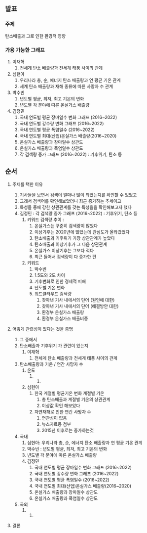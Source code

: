 ## 발표

### 주제

탄소배출과 그로 인한 환경적 영향

###  가용 가능한 그래프

1. 이재혁
   1. 전세계 탄소 배출량과 전세계 태풍 사이의 관계
2. 심현아
   1. 우리나라 총, 순, 에너지 탄소 배출량과 연 평균 기온 관계
   2. 세계 탄소 배출량과 재해 종류에 따른 사망자 수 관계
3. 박수빈
   1. 년도별 평균, 최저, 최고 기온의 변화
   2. 년도별 각 분야에 따른 온실가스 배출량
4. 김정민
   1. 국내 연도별 평균 장마일수 변화 그래프 (2016~2022)
   2. 국내 연도별 강수량 변화 그래프 (2016~2022)
   3. 국내 연도별 평균 폭염일수 (2016~2022)
   4. 국내 연도별 최대(산업)온실가스 배출량(2016~2020)
   5. 온실가스 배출량과 장마일수 상관도
   6. 온실가스 배출량과 폭염일수 상관도
   7. 각 검색량 증가 그래프 (2016~2022) : 기후위기, 탄소 등

## 순서

1. 주제를 택한 이유
   1. 기사들을 보면서 검색이 얼마나 많이 되었는지를 확인할 수 있었고
   2. 그래서 검색어를 확인해보았더니 최근 증가하는 추세이고
   3. 특성들 중에 강한 상관관계를 갖는 특성을을 확인해보고자 했다
   4. 김정민 : 각 검색량 증가 그래프 (2016~2022) : 기후위기, 탄소 등
      1. 키워드 검색량 추이 : 
         1. 온실가스는 꾸준히 검색량이 많았다
         2. 이상기후는 2020년에 많았는데 관심도가 올라갔었다
         3. 탄소배출과 기후위기 가장 상관관계가 높았다
         4. 탄소배출과 이상기후가 그 다음 상관관계
         5. 온실가스 이상기후는 그보다 적다
         6. 최근 들어서 검색량이 다 증가한 편
      2. 키워드
         1. 박수빈
         2. 1.5도와 2도 차이
         3. 기후변화로 인한 경제적 피해
         4. 년도별 기온 변화
         5. 워드클라우드 검색량
            1. 찾아낸 기사 내에서의 단어 (원인에 대한)
            2. 찾아낸 기사 내에서의 단어 (해결방안 대한)
            3. 환경부 온실가스 배출량
            4. 환경부 온실가스 배출비중
2. 어떻게 관련성이 있다는 것을 증명
   1. 그 중에서 
   2. 탄소배출과 기후위기 가 관련이 있는지 
      1. 이재혁
         1. 전세계 탄소 배출량과 전세계 태풍 사이의 관계
   3. 탄소배출량과 기온 / 연간 사망자 수
      1. 온도
         1. 1. 
      2. 심현아
         1. 한국 계절별 평균기온 변화 계졀별 기온
            1. 총 탄소배출과 계졀별 기온의 상관관계
            2. 이상값 확인 해보았다
         2. 자연재해로 인한 연간 사망자 수
            1. 연관성이 없음
            2. 뉴스자료등 첨부
            3. 2015년 이후로는 증가하는것
   4. 국내
      1. 심현아: 우리나라 총, 순, 에너지 탄소 배출량과 연 평균 기온 관계
      2. 박수빈 : 년도별 평균, 최저, 최고 기온의 변화
      3. 년도별 각 분야에 따른 온실가스 배출량
      4. 김정민
         1. 국내 연도별 평균 장마일수 변화 그래프 (2016~2022)
         2. 국내 연도별 강수량 변화 그래프 (2016~2022)
         3. 국내 연도별 평균 폭염일수 (2016~2022)
         4. 국내 연도별 최대(산업)온실가스 배출량(2016~2020)
         5. 온실가스 배출량과 장마일수 상관도
         6. 온실가스 배출량과 폭염일수 상관도
   5. 국외
      1. 1. 





1. 결론